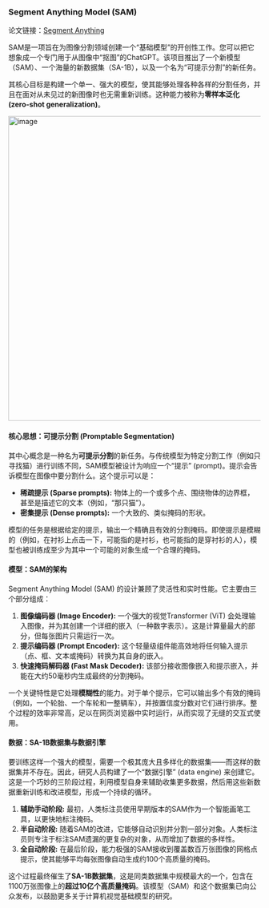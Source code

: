 ### Segment Anything Model (SAM)

论文链接：[Segment Anything](https://openaccess.thecvf.com/content/ICCV2023/papers/Kirillov_Segment_Anything_ICCV_2023_paper.pdf)

SAM是一项旨在为图像分割领域创建一个“基础模型”的开创性工作。您可以把它想象成一个专门用于从图像中“抠图”的ChatGPT。该项目推出了一个新模型（SAM）、一个海量的新数据集（SA-1B），以及一个名为“可提示分割”的新任务。

其核心目标是构建一个单一、强大的模型，使其能够处理各种各样的分割任务，并且在面对从未见过的新图像时也无需重新训练。这种能力被称为**零样本泛化 (zero-shot generalization)**。

<img width="2503" height="609" alt="image" src="https://github.com/user-attachments/assets/37aa4f25-d96c-4b90-b862-a648a80bf00b" />

#### 核心思想：可提示分割 (Promptable Segmentation)

其中心概念是一种名为**可提示分割**的新任务。与传统模型为特定分割工作（例如只寻找猫）进行训练不同，SAM模型被设计为响应一个“提示” (prompt)。提示会告诉模型在图像中要分割什么。这个提示可以是：

- **稀疏提示 (Sparse prompts):** 物体上的一个或多个点、围绕物体的边界框，甚至是描述它的文本（例如，“那只猫”）。
- **密集提示 (Dense prompts):** 一个大致的、类似掩码的形状。

模型的任务是根据给定的提示，输出一个精确且有效的分割掩码。即使提示是模糊的（例如，在衬衫上点击一下，可能指的是衬衫，也可能指的是穿衬衫的人），模型也被训练成至少为其中一个可能的对象生成一个合理的掩码。

#### 模型：SAM的架构

Segment Anything Model (SAM) 的设计兼顾了灵活性和实时性能。它主要由三个部分组成：

1. **图像编码器 (Image Encoder):** 一个强大的视觉Transformer (ViT) 会处理输入图像，并为其创建一个详细的嵌入（一种数字表示）。这是计算量最大的部分，但每张图片只需运行一次。
2. **提示编码器 (Prompt Encoder):** 这个轻量级组件能高效地将任何输入提示（点、框、文本或掩码）转换为其自身的嵌入。
3. **快速掩码解码器 (Fast Mask Decoder):** 该部分接收图像嵌入和提示嵌入，并能在大约50毫秒内生成最终的分割掩码。

一个关键特性是它处理**模糊性**的能力。对于单个提示，它可以输出多个有效的掩码（例如，一个轮胎、一个车轮和一整辆车），并按置信度分数对它们进行排序。整个过程的效率非常高，足以在网页浏览器中实时运行，从而实现了无缝的交互式使用。

#### 数据：SA-1B数据集与数据引擎

要训练这样一个强大的模型，需要一个极其庞大且多样化的数据集——而这样的数据集并不存在。因此，研究人员构建了一个“数据引擎” (data engine) 来创建它。这是一个巧妙的三阶段过程，利用模型自身来辅助收集更多数据，然后用这些新数据重新训练和改进模型，形成一个持续的循环。

1. **辅助手动阶段:** 最初，人类标注员使用早期版本的SAM作为一个智能画笔工具，以更快地标注掩码。
2. **半自动阶段:** 随着SAM的改进，它能够自动识别并分割一部分对象。人类标注员则专注于标注SAM遗漏的更复杂的对象，从而增加了数据的多样性。
3. **全自动阶段:** 在最后阶段，能力极强的SAM接收到覆盖数百万张图像的网格点提示，使其能够平均每张图像自动生成约100个高质量的掩码。

这个过程最终催生了**SA-1B数据集**，这是同类数据集中规模最大的一个，包含在1100万张图像上的**超过10亿个高质量掩码**。该模型（SAM）和这个数据集已向公众发布，以鼓励更多关于计算机视觉基础模型的研究。
